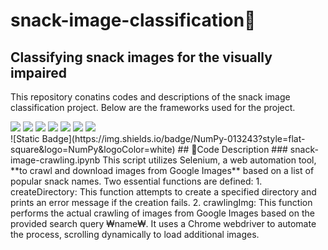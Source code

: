 # snack-image-classification🍪
## Classifying snack images for the visually impaired 
This repository conatins codes and descriptions of the snack image classification project. Below are the frameworks used for the project. 

<div align="left">
   <img src="https://img.shields.io/badge/Python-3776AB?style=flat-square&logo=Python&logoColor=white"/>
   <img src="https://img.shields.io/badge/Jupyter-F37626?style=flat-square&logo=Jupyter&logoColor=white"/>
   <img src="https://img.shields.io/badge/Selenium-43B02A?style=flat-square&logo=Selenium&logoColor=white"/>
   <img src="https://img.shields.io/badge/OpenCV-5C3EE8?style=flat-square&logo=OpenCV&logoColor=white"/>
   
   <img src="https://img.shields.io/badge/pandas-%23150458.svg?style=for-the-badge&logo=pandas&logoColor=white"/>
   <img src="https://img.shields.io/badge/TensorFlow-%23FF6F00.svg?style=for-the-badge&logo=TensorFlow&logoColor=white"/>
   <img src="https://img.shields.io/badge/Keras-%23D00000.svg?style=for-the-badge&logo=Keras&logoColor=white"/>
</div>
![Static Badge](https://img.shields.io/badge/NumPy-013243?style=flat-square&logo=NumPy&logoColor=white)
## 📄Code Description
### snack-image-crawling.ipynb
This script utilizes Selenium, a web automation tool, **to crawl and download images from Google Images** based on a list of popular snack names.
Two essential functions are defined:
  1. createDirectory: This function attempts to create a specified directory and prints an error message if the creation fails.
  2. crawlingImg: This function performs the actual crawling of images from Google Images based on the provided search query ₩name₩. It uses a Chrome webdriver to automate the process, scrolling dynamically to load additional images.
